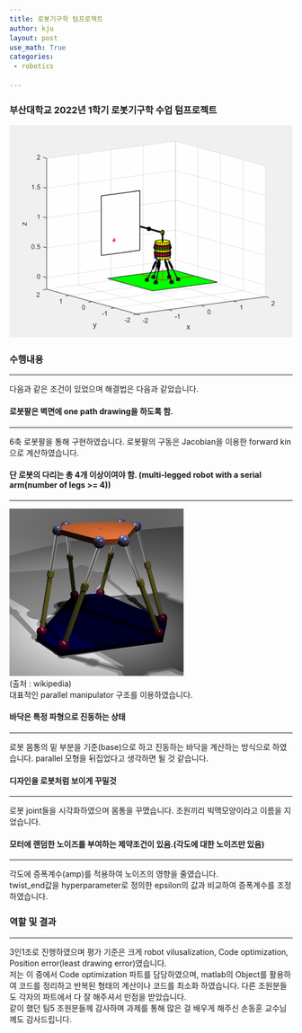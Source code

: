 ```yaml
---
title: 로봇기구학 텀프로젝트
author: kju
layout: post
use_math: True
categories: 
 - robotics

---
```


### 부산대학교 2022년 1학기 로봇기구학 수업 텀프로젝트

![drawing-robot](/images/robot_drawing.gif)

### 수행내용
<hr>

다음과 같은 조건이 있었으며 해결법은 다음과 같았습니다.


#### 로봇팔은 벽면에 one path drawing을 하도록 함.
<hr>
6축 로봇팔을 통해 구현하였습니다. 로봇팔의 구동은 Jacobian을 이용한 forward kin으로 계산하였습니다.
<br>

#### 단 로봇의 다리는 총 4개 이상이여야 함. (multi-legged robot with a serial arm(number of legs >= 4))
<hr>

![parallel](/post_images/로봇기구학텀프/parallel.png)    
(출처 : wikipedia)     
대표적인 parallel manipulator 구조를 이용하였습니다.

#### 바닥은 특정 파형으로 진동하는 상태
<hr>
로봇 몸통의 밑 부분을 기준(base)으로 하고 진동하는 바닥을 계산하는 방식으로 하였습니다. parallel 모형을 뒤집었다고 생각하면 될 것 같습니다.

#### 디자인을 로봇처럼 보이게 꾸밀것
<hr>

로봇 joint들을 시각화하였으며 몸통을 꾸몄습니다. 조원끼리 빅맥모양이라고 이름을 지었습니다.


#### 모터에 랜덤한 노이즈를 부여하는 제약조건이 있음.(각도에 대한 노이즈만 있음)
<hr>

각도에 증폭계수(amp)를 적용하여 노이즈의 영향을 줄였습니다.    
twist_end값을 hyperparameter로 정의한 epsilon의 값과 비교하여 증폭계수를 조정하였습니다.

### 역할 및 결과
<hr>

3인1조로 진행하였으며 평가 기준은 크게 robot vilusalization, Code optimization, Position error(least drawing error)였습니다.   
저는 이 중에서 Code optimization 파트를 담당하였으며, matlab의 Object를 활용하여 코드를 정리하고 반복된 형태의 계산이나 코드를 최소화 하였습니다. 다른 조원분들도 각자의 파트에서 다 잘 해주셔서 만점을 받았습니다.     
같이 했던 팀5 조원분들께 감사하며 과제를 통해 많은 걸 배우게 해주신 손동훈 교수님께도 감사드립니다.

